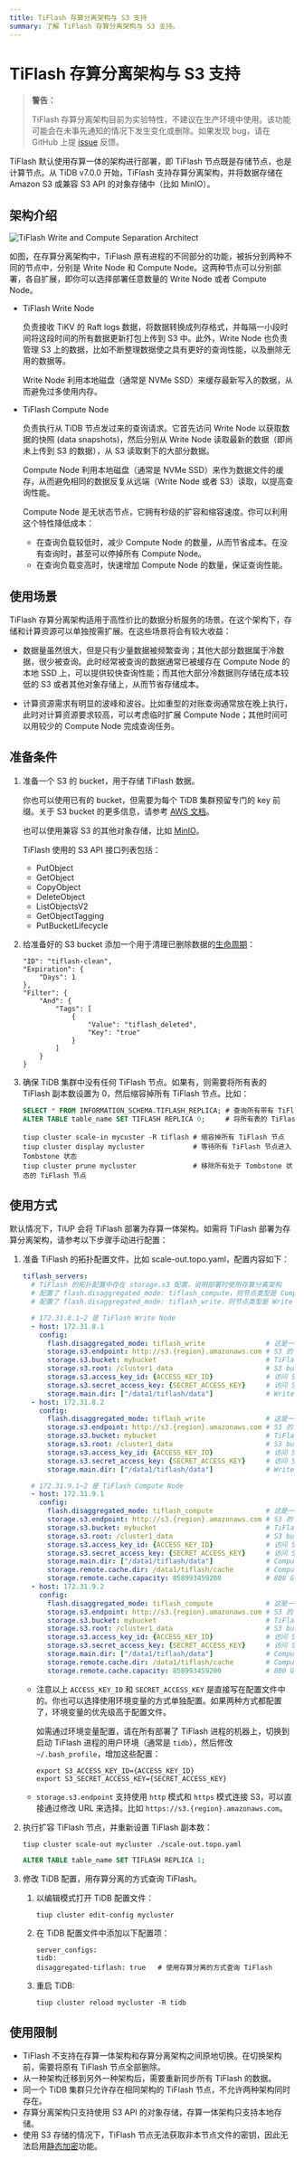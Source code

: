 ```yaml
---
title: TiFlash 存算分离架构与 S3 支持
summary: 了解 TiFlash 存算分离架构与 S3 支持。
---
```


# TiFlash 存算分离架构与 S3 支持

> **警告：**
>
> TiFlash 存算分离架构目前为实验特性，不建议在生产环境中使用。该功能可能会在未事先通知的情况下发生变化或删除。如果发现 bug，请在 GitHub 上提 [issue](https://github.com/pingcap/tiflash/issues) 反馈。

TiFlash 默认使用存算一体的架构进行部署，即 TiFlash 节点既是存储节点，也是计算节点。从 TiDB v7.0.0 开始，TiFlash 支持存算分离架构，并将数据存储在 Amazon S3 或兼容 S3 API 的对象存储中（比如 MinIO）。

## 架构介绍

![TiFlash Write and Compute Separation Architect](https://download.pingcap.com/images/docs-cn/tiflash/tiflash-s3.png)

如图，在存算分离架构中，TiFlash 原有进程的不同部分的功能，被拆分到两种不同的节点中，分别是 Write Node 和 Compute Node。这两种节点可以分别部署，各自扩展，即你可以选择部署任意数量的 Write Node 或者 Compute Node。

- TiFlash Write Node

    负责接收 TiKV 的 Raft logs 数据，将数据转换成列存格式，并每隔一小段时间将这段时间的所有数据更新打包上传到 S3 中。此外，Write Node 也负责管理 S3 上的数据，比如不断整理数据使之具有更好的查询性能，以及删除无用的数据等。

    Write Node 利用本地磁盘（通常是 NVMe SSD）来缓存最新写入的数据，从而避免过多使用内存。

- TiFlash Compute Node

    负责执行从 TiDB 节点发过来的查询请求。它首先访问 Write Node 以获取数据的快照 (data snapshots)，然后分别从 Write Node 读取最新的数据（即尚未上传到 S3 的数据），从 S3 读取剩下的大部分数据。

    Compute Node 利用本地磁盘（通常是 NVMe SSD）来作为数据文件的缓存，从而避免相同的数据反复从远端（Write Node 或者 S3）读取，以提高查询性能。

    Compute Node 是无状态节点，它拥有秒级的扩容和缩容速度。你可以利用这个特性降低成本：

    - 在查询负载较低时，减少 Compute Node 的数量，从而节省成本。在没有查询时，甚至可以停掉所有 Compute Node。
    - 在查询负载变高时，快速增加 Compute Node 的数量，保证查询性能。

## 使用场景

TiFlash 存算分离架构适用于高性价比的数据分析服务的场景。在这个架构下，存储和计算资源可以单独按需扩展。在这些场景将会有较大收益：

- 数据量虽然很大，但是只有少量数据被频繁查询；其他大部分数据属于冷数据，很少被查询。此时经常被查询的数据通常已被缓存在 Compute Node 的本地 SSD 上，可以提供较快查询性能；而其他大部分冷数据则存储在成本较低的 S3 或者其他对象存储上，从而节省存储成本。

- 计算资源需求有明显的波峰和波谷。比如重型的对账查询通常放在晚上执行，此时对计算资源要求较高，可以考虑临时扩展 Compute Node；其他时间可以用较少的 Compute Node 完成查询任务。

## 准备条件

1. 准备一个 S3 的 bucket，用于存储 TiFlash 数据。

    你也可以使用已有的 bucket，但需要为每个 TiDB 集群预留专门的 key 前缀。关于 S3 bucket 的更多信息，请参考 [AWS 文档](https://docs.aws.amazon.com/zh_cn/AmazonS3/latest/userguide/creating-buckets-s3.html)。

    也可以使用兼容 S3 的其他对象存储，比如 [MinIO](https://min.io/)。

    TiFlash 使用的 S3 API 接口列表包括：

    - PutObject
    - GetObject
    - CopyObject
    - DeleteObject
    - ListObjectsV2
    - GetObjectTagging
    - PutBucketLifecycle

2. 给准备好的 S3 bucket 添加一个用于清理已删除数据的[生命周期](https://docs.aws.amazon.com/zh_cn/AmazonS3/latest/userguide/object-lifecycle-mgmt.html)：

    ```shell
    "ID": "tiflash-clean",
    "Expiration": {
        "Days": 1
    },
    "Filter": {
        "And": {
            "Tags": [
                {
                    "Value": "tiflash_deleted", 
                    "Key": "true"
                }
            ]
        }
    }
    ```

3. 确保 TiDB 集群中没有任何 TiFlash 节点。如果有，则需要将所有表的 TiFlash 副本数设置为 0，然后缩容掉所有 TiFlash 节点。比如：

    ```sql
    SELECT * FROM INFORMATION_SCHEMA.TIFLASH_REPLICA; # 查询所有带有 TiFlash 副本的表
    ALTER TABLE table_name SET TIFLASH REPLICA 0;     # 将所有表的 TiFlash 副本数设置为 0
    ```

    ```shell
    tiup cluster scale-in mycuster -R tiflash # 缩容掉所有 TiFlash 节点
    tiup cluster display mycluster            # 等待所有 TiFlash 节点进入 Tombstone 状态
    tiup cluster prune mycluster              # 移除所有处于 Tombstone 状态的 TiFlash 节点
    ```

## 使用方式

默认情况下，TiUP 会将 TiFlash 部署为存算一体架构。如需将 TiFlash 部署为存算分离架构，请参考以下步骤手动进行配置：

1. 准备 TiFlash 的拓扑配置文件，比如 scale-out.topo.yaml，配置内容如下：

    ```yaml
    tiflash_servers:
      # TiFlash 的拓扑配置中存在 storage.s3 配置，说明部署时使用存算分离架构
      # 配置了 flash.disaggregated_mode: tiflash_compute，则节点类型是 Compute Node；
      # 配置了 flash.disaggregated_mode: tiflash_write，则节点类型是 Write Node

      # 172.31.8.1~2 是 TiFlash Write Node
      - host: 172.31.8.1
        config:
          flash.disaggregated_mode: tiflash_write               # 这是一个 Write Node
          storage.s3.endpoint: http://s3.{region}.amazonaws.com # S3 的 endpoint 地址
          storage.s3.bucket: mybucket                           # TiFlash 的所有数据存储在这个 bucket 中
          storage.s3.root: /cluster1_data                       # S3 bucket 中存储数据的根目录
          storage.s3.access_key_id: {ACCESS_KEY_ID}             # 访问 S3 的 ACCESS_KEY_ID
          storage.s3.secret_access_key: {SECRET_ACCESS_KEY}     # 访问 S3 的 SECRET_ACCESS_KEY
          storage.main.dir: ["/data1/tiflash/data"]             # Write Node 的本地数据目录，和存算一体的配置方式相同
      - host: 172.31.8.2
        config:
          flash.disaggregated_mode: tiflash_write               # 这是一个 Write Node
          storage.s3.endpoint: http://s3.{region}.amazonaws.com # S3 的 endpoint 地址
          storage.s3.bucket: mybucket                           # TiFlash 的所有数据存储在这个 bucket 中
          storage.s3.root: /cluster1_data                       # S3 bucket 中存储数据的根目录
          storage.s3.access_key_id: {ACCESS_KEY_ID}             # 访问 S3 的 ACCESS_KEY_ID
          storage.s3.secret_access_key: {SECRET_ACCESS_KEY}     # 访问 S3 的 SECRET_ACCESS_KEY
          storage.main.dir: ["/data1/tiflash/data"]             # Write Node 的本地数据目录，和存算一体的配置方式相同

      # 172.31.9.1~2 是 TiFlash Compute Node
      - host: 172.31.9.1
        config:
          flash.disaggregated_mode: tiflash_compute             # 这是一个 Compute Node
          storage.s3.endpoint: http://s3.{region}.amazonaws.com # S3 的 endpoint 地址
          storage.s3.bucket: mybucket                           # TiFlash 的所有数据存储在这个 bucket 中
          storage.s3.root: /cluster1_data                       # S3 bucket 中存储数据的根目录
          storage.s3.access_key_id: {ACCESS_KEY_ID}             # 访问 S3 的 ACCESS_KEY_ID
          storage.s3.secret_access_key: {SECRET_ACCESS_KEY}     # 访问 S3 的 SECRET_ACCESS_KEY
          storage.main.dir: ["/data1/tiflash/data"]             # Compute Node 的本地数据目录，和存算一体的配置方式相同
          storage.remote.cache.dir: /data1/tiflash/cache        # Compute Node 的本地数据缓存目录
          storage.remote.cache.capacity: 858993459200           # 800 GiB
      - host: 172.31.9.2
        config:
          flash.disaggregated_mode: tiflash_compute             # 这是一个 Compute Node
          storage.s3.endpoint: http://s3.{region}.amazonaws.com # S3 的 endpoint 地址
          storage.s3.bucket: mybucket                           # TiFlash 的所有数据存储在这个 bucket 中
          storage.s3.root: /cluster1_data                       # S3 bucket 中存储数据的根目录
          storage.s3.access_key_id: {ACCESS_KEY_ID}             # 访问 S3 的 ACCESS_KEY_ID
          storage.s3.secret_access_key: {SECRET_ACCESS_KEY}     # 访问 S3 的 SECRET_ACCESS_KEY
          storage.main.dir: ["/data1/tiflash/data"]             # Compute Node 的本地数据目录，和存算一体的配置方式相同
          storage.remote.cache.dir: /data1/tiflash/cache        # Compute Node 的本地数据缓存目录
          storage.remote.cache.capacity: 858993459200           # 800 GiB
    ```

    * 注意以上 `ACCESS_KEY_ID` 和 `SECRET_ACCESS_KEY` 是直接写在配置文件中的。你也可以选择使用环境变量的方式单独配置。如果两种方式都配置了，环境变量的优先级高于配置文件。

        如需通过环境变量配置，请在所有部署了 TiFlash 进程的机器上，切换到启动 TiFlash 进程的用户环境（通常是 `tidb`），然后修改 `~/.bash_profile`，增加这些配置：

        ```shell
        export S3_ACCESS_KEY_ID={ACCESS_KEY_ID}
        export S3_SECRET_ACCESS_KEY={SECRET_ACCESS_KEY}
        ```

    * `storage.s3.endpoint` 支持使用 `http` 模式和 `https` 模式连接 S3，可以直接通过修改 URL 来选择。比如 `https://s3.{region}.amazonaws.com`。

2. 执行扩容 TiFlash 节点，并重新设置 TiFlash 副本数：

    ```shell
    tiup cluster scale-out mycluster ./scale-out.topo.yaml
    ```

    ```sql
    ALTER TABLE table_name SET TIFLASH REPLICA 1;
    ```

3. 修改 TiDB 配置，用存算分离的方式查询 TiFlash。

    1. 以编辑模式打开 TiDB 配置文件：

          ```shell
          tiup cluster edit-config mycluster
          ```

    2. 在 TiDB 配置文件中添加以下配置项：

        ```shell
        server_configs:
        tidb:
        disaggregated-tiflash: true   # 使用存算分离的方式查询 TiFlash
        ```

    3. 重启 TiDB:

        ```shell
        tiup cluster reload mycluster -R tidb
        ```

## 使用限制

- TiFlash 不支持在存算一体架构和存算分离架构之间原地切换。在切换架构前，需要将原有 TiFlash 节点全部删除。
- 从一种架构迁移到另外一种架构后，需要重新同步所有 TiFlash 的数据。
- 同一个 TiDB 集群只允许存在相同架构的 TiFlash 节点，不允许两种架构同时存在。
- 存算分离架构只支持使用 S3 API 的对象存储，存算一体架构只支持本地存储。
- 使用 S3 存储的情况下，TiFlash 节点无法获取非本节点文件的密钥，因此无法启用[静态加密](/encryption-at-rest.md)功能。
